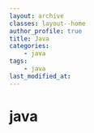 ```yaml
---
layout: archive
classes: layout--home
author_profile: true
title: Java
categories:	
    - java
tags:
    - java
last_modified_at:
---
```






# java
